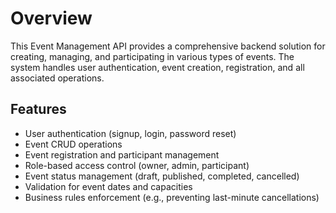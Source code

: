 # Overview
This Event Management API provides a comprehensive backend solution for creating, managing, and participating in various types of events. The system handles user authentication, event creation, registration, and all associated operations.

## Features
- User authentication (signup, login, password reset)
- Event CRUD operations
- Event registration and participant management
- Role-based access control (owner, admin, participant)
- Event status management (draft, published, completed, cancelled)
- Validation for event dates and capacities
- Business rules enforcement (e.g., preventing last-minute cancellations)

